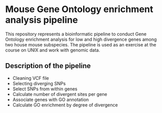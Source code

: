 # Mouse Gene Ontology enrichment analysis pipeline
This repository represents a bioinformatic pipeline to conduct Gene Ontology enrichment analysis for low and high divergence genes among two house mouse subspecies. The pipeline is used as an exercise at the course on UNIX and work with genomic data.

## Description of the pipeline

* Cleaning VCF file
* Selecting diverging SNPs
* Select SNPs from within genes
* Calculate number of divergent sites per gene
* Associate genes with GO annotation
* Calculate GO enrichment by degree of divergence
